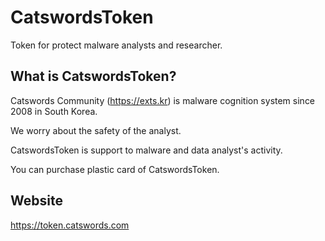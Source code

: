 # CatswordsToken
Token for protect malware analysts and researcher.

## What is CatswordsToken?
Catswords Community (https://exts.kr) is malware cognition system since 2008 in South Korea.

We worry about the safety of the analyst.

CatswordsToken is support to malware and data analyst's activity.

You can purchase plastic card of CatswordsToken.

## Website
https://token.catswords.com
